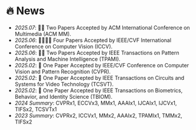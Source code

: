 # 🔥 News
- *2025.07*: 🎉🎉 Two Papers Accepted by ACM International Conference on Multimedia (ACM MM).
- *2025.06*: 🎉🎉🎉🎉 Four Papers Accepted by IEEE/CVF International Conference on Computer Vision (ICCV).
- *2025.06*: 🎉🎉 Two Papers Accepted by IEEE Transactions on Pattern Analysis and Machine Intelligence (TPAMI).
- *2025.02*: 🎉 One Paper Accepted by IEEE/CVF Conference on Computer Vision and Pattern Recognition (CVPR).
- *2025.02*: 🎉 One Paper Accepted by IEEE Transactions on Circuits and Systems for Video Technology (TCSVT).
- *2025.02*: 🎉 One Paper Accepted by IEEE Transactions on Biometrics, Behavior, and Identity Science (TBIOM).
- *2024 Summary*: CVPRx1, ECCVx3, MMx1, AAAIx1, IJCAIx1, IJCVx1, TIFSx2, TCSVTx1
- *2023 Summary*: CVPRx2, ICCVx1, MMx2, AAAIx2, TPAMIx1, TMMx2, TIFSx2